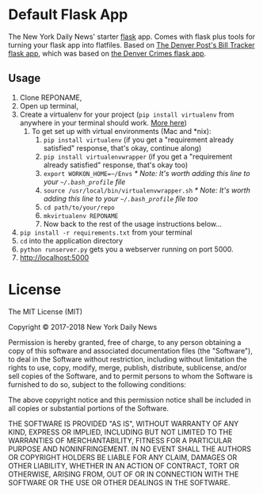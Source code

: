 # Default Flask App
The New York Daily News' starter [flask](http://flask.pocoo.org/) app. Comes with flask plus tools for turning your flask app into flatfiles. Based on [The Denver Post's Bill Tracker flask app](https://github.com/denverpost/bill-tracker), which was based on [the Denver Crimes flask app](http://crime.denverpost.com/about/). 

## Usage

1. Clone REPONAME,
2. Open up terminal, 
3. Create a virtualenv for your project (`pip install virtualenv` from anywhere in your terminal should work. [More here](http://python-guide-pt-br.readthedocs.io/en/latest/dev/virtualenvs/))
    1. To get set up with virtual environments (Mac and *nix):
        1. `pip install virtualenv` (if you get a "requirement already satisfied" response, that's okay, continue along)
        2. `pip install virtualenvwrapper` (if you get a "requirement already satisfied" response, that's okay too)
        3. `export WORKON_HOME=~/Envs` _* Note: It's worth adding this line to your `~/.bash_profile` file_
        4. `source /usr/local/bin/virtualenvwrapper.sh` _* Note: It's worth adding this line to your `~/.bash_profile` file too_
        5. `cd path/to/your/repo`
        6. `mkvirtualenv REPONAME`
        7. Now back to the rest of the usage instructions below...
4. `pip install -r requirements.txt` from your terminal
9. `cd` into the application directory
5. `python runserver.py` gets you a webserver running on port 5000.
6. [http://localhost:5000](http://localhost:5000)

# License

The MIT License (MIT)

Copyright © 2017-2018 New York Daily News

Permission is hereby granted, free of charge, to any person obtaining a copy
of this software and associated documentation files (the "Software"), to deal
in the Software without restriction, including without limitation the rights
to use, copy, modify, merge, publish, distribute, sublicense, and/or sell
copies of the Software, and to permit persons to whom the Software is
furnished to do so, subject to the following conditions:

The above copyright notice and this permission notice shall be included in all
copies or substantial portions of the Software.

THE SOFTWARE IS PROVIDED "AS IS", WITHOUT WARRANTY OF ANY KIND, EXPRESS OR
IMPLIED, INCLUDING BUT NOT LIMITED TO THE WARRANTIES OF MERCHANTABILITY,
FITNESS FOR A PARTICULAR PURPOSE AND NONINFRINGEMENT. IN NO EVENT SHALL THE
AUTHORS OR COPYRIGHT HOLDERS BE LIABLE FOR ANY CLAIM, DAMAGES OR OTHER
LIABILITY, WHETHER IN AN ACTION OF CONTRACT, TORT OR OTHERWISE, ARISING FROM,
OUT OF OR IN CONNECTION WITH THE SOFTWARE OR THE USE OR OTHER DEALINGS IN THE
SOFTWARE.
